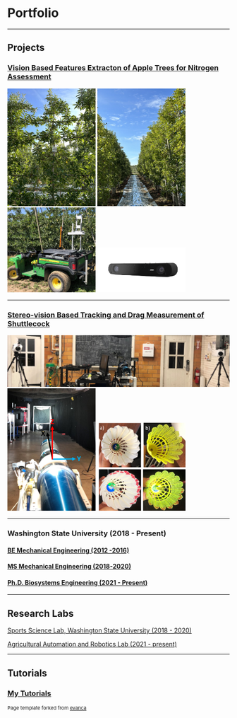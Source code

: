 <meta http-equiv='cache-control' content='no-cache'> 
<meta http-equiv='expires' content='0'> 
<meta http-equiv='pragma' content='no-cache'>

# Portfolio

---

## Projects

### [Vision Based Features Extracton of Apple Trees for Nitrogen Assessment ](https://www.sciencedirect.com/science/article/pii/S2405896322027598)

<img src="images/tree.jpeg?raw=true" width="200"/>
<img src="images/row1.jpeg?raw=true" width="200"/>
<img src="images/gator.jpeg?raw=true" width="200"/>
<img src="images/zed.png?raw=true" width="200"/>


---
### [Stereo-vision Based Tracking and Drag Measurement of Shuttlecock](https://rex.libraries.wsu.edu/esploro/outputs/99900592359101842)
<img src="images/setup.png?raw=true"/>

<img src="images/axes.png?raw=true" width="200"/>
<img src="images/shuttlecock.png?raw=true" width="200"/>


---
### Washington State University (2018 - Present)

#### [BE Mechanical Engineering (2012 -2016)](https://tcioe.edu.np/page/BME)
#### [MS Mechanical Engineering (2018-2020)](https://mme.wsu.edu/)
#### [ Ph.D. Biosystems Engineering (2021 - Present)](https://bsyse.wsu.edu/)

---

## Research Labs

[Sports Science Lab, Washington State University (2018 - 2020)](https://ssl.wsu.edu/)

[Agricultural Automation and Robotics Lab (2021 - present)](https://labs.wsu.edu/karkee-ag-robotics/)

---

## Tutorials
### [My Tutorials](tutorials/main.md)
<p style="font-size:11px">Page template forked from <a href="https://github.com/evanca/quick-portfolio">evanca</a></p>
<!-- Remove above link if you don't want to attibute -->
